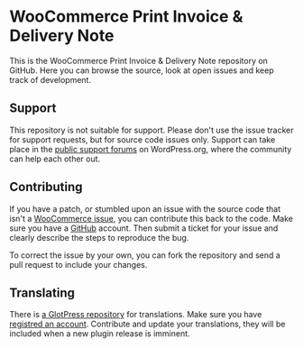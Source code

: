 # WooCommerce Print Invoice & Delivery Note

This is the WooCommerce Print Invoice & Delivery Note repository on GitHub. Here you can browse the source, look at open issues and keep track of development.

## Support

This repository is not suitable for support. Please don't use the issue tracker for support requests, but for source code issues only. Support can take place in the [public support forums](http://wordpress.org/support/plugin/woocommerce-delivery-notes) on WordPress.org, where the community can help each other out.

## Contributing

If you have a patch, or stumbled upon an issue with the source code that isn't a [WooCommerce issue](https://github.com/woothemes/woocommerce/issues?labels=Bug&milestone=22&state=open), you can contribute this back to the code. Make sure you have a [GitHub](https://github.com/signup/free) account. Then submit a ticket for your issue and clearly describe the steps to reproduce the bug. 

To correct the issue by your own, you can fork the repository and send a pull request to include your changes.

## Translating

There is [a GlotPress repository](http://translate.wpautobahn.com/projects/wordpress-plugins-deckerweb/woocommerce-delivery-notes) for translations. Make sure you have [registred an account](http://translate.wpautobahn.com/home/). Contribute and update your translations, they will be included when a new plugin release is imminent.